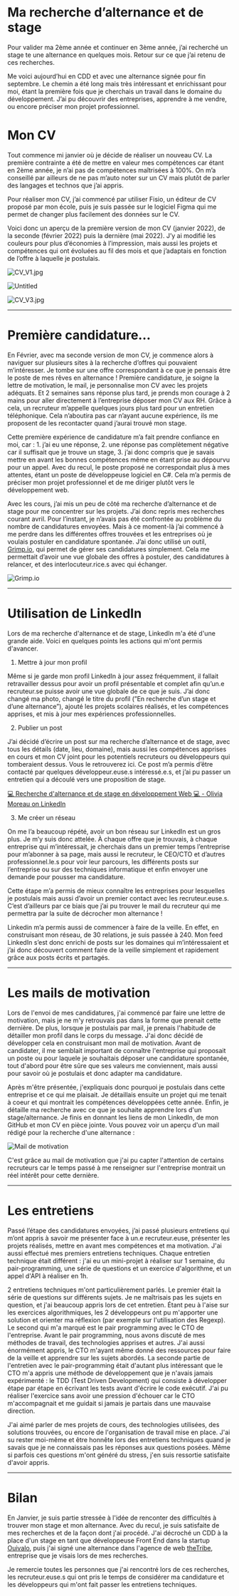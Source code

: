 # Ma recherche d’alternance et de stage

Pour valider ma 2ème année et continuer en 3ème année, j’ai recherché un stage te une alternance en quelques mois. Retour sur ce que j’ai retenu de ces recherches.

Me voici aujourd’hui en CDD et avec une alternance signée pour fin septembre. Le chemin a été long mais très intéressant et enrichissant pour moi, étant la première fois que je cherchais un travail dans le domaine du développement. J’ai pu découvrir des entreprises, apprendre à me vendre, ou encore préciser mon projet professionnel.

# Mon CV

Tout commence mi janvier où je décide de réaliser un nouveau CV. La première contrainte a été de mettre en valeur mes compétences car étant en 2ème année, je n’ai pas de compétences maîtrisées à 100%. On m’a conseillé par ailleurs de ne pas m’auto noter sur un CV mais plutôt de parler des langages et technos que j’ai appris.

Pour réaliser mon CV, j’ai commencé par utiliser Fisio, un éditeur de CV proposé par mon école, puis je suis passée sur le logiciel Figma qui me permet de changer plus facilement des données sur le CV.

Voici donc un aperçu de la première version de mon CV (janvier 2022), de la seconde (février 2022) puis la dernière (mai 2022). J’y ai modifié les couleurs pour plus d’économies à l’impression, mais aussi les projets et compétences qui ont évoluées au fil des mois et que j’adaptais en fonction de l’offre à laquelle je postulais.

![CV_V1.jpg](/articles/Recherche/CV_V1.jpg)

![Untitled](/articles/Recherche/Untitled.jpeg)

![CV_V3.jpg](/articles/Recherche/CV_V3.jpg)

---

# Première candidature…

En Février, avec ma seconde version de mon CV, je commence alors à naviguer sur plusieurs sites à la recherche d’offres qui pouvaient m’intéresser. Je tombe sur une offre correspondant à ce que je pensais être le poste de mes rêves en alternance ! Première candidature, je soigne la lettre de motivation, le mail, je personnalise mon CV avec les projets adéquats. Et 2 semaines sans réponse plus tard, je prends mon courage à 2 mains pour aller directement à l’entreprise déposer mon CV aux RH. Grâce à cela, un recruteur m’appelle quelques jours plus tard pour un entretien téléphonique. Cela n’aboutira pas car n’ayant aucune expérience, ils me proposent de les recontacter quand j’aurai trouvé mon stage.

Cette première expérience de candidature m’a fait prendre confiance en moi, car : 1. j’ai eu une réponse, 2. une réponse pas complètement négative car il suffisait que je trouve un stage, 3. j’ai donc compris que je savais mettre en avant les bonnes compétences même en étant prise au dépourvu pour un appel. Avec du recul, le poste proposé ne correspondait plus à mes attentes, étant un poste de développeuse logiciel en C#. Cela m’a permis de préciser mon projet professionnel et de me diriger plutôt vers le développement web.

Avec les cours, j’ai mis un peu de côté ma recherche d’alternance et de stage pour me concentrer sur les projets. J’ai donc repris mes recherches courant avril. Pour l’instant, je n’avais pas été confrontée au problème du nombre de candidatures envoyées. Mais à ce moment-là j’ai commencé à me perdre dans les différentes offres trouvées et les entreprises où je voulais postuler en candidature spontanée. J’ai donc utilisé un outil, [Grimp.io](http://Grimp.io), qui permet de gérer ses candidatures simplement. Cela me permettait d’avoir une vue globale des offres à postuler, des candidatures à relancer, et des interlocuteur.rice.s avec qui échanger.

![Grimp.io](/articles/Recherche/Grimpio.png)

---

# Utilisation de LinkedIn

Lors de ma recherche d'alternance et de stage, LinkedIn m'a été d'une grande aide. Voici en quelques points les actions qui m'ont permis d'avancer.

1. Mettre à jour mon profil

Même si je garde mon profil LinkedIn à jour assez fréquemment, il fallait retravailler dessus pour avoir un profil présentable et complet afin qu’un.e recruteur.se puisse avoir une vue globale de ce que je suis. J’ai donc changé ma photo, changé le titre du profil (”En recherche d’un stage et d’une alternance”), ajouté les projets scolaires réalisés, et les compétences apprises, et mis à jour mes expériences professionnelles.

2. Publier un post

J’ai décidé d’écrire un post sur ma recherche d’alternance et de stage, avec tous les détails (date, lieu, domaine), mais aussi les compétences apprises en cours et mon CV joint pour les potentiels recruteurs ou développeurs qui tomberaient dessus. Vous le retrouverez ici. Ce post m’a permis d’être contacté par quelques développeur.euse.s intéressé.e.s, et j’ai pu passer un entretien qui a découlé vers une proposition de stage.

[💻 Recherche d'alternance et de stage en développement Web 💻 - Olivia Moreau on LinkedIn](https://www.linkedin.com/feed/update/urn:li:activity:6920781797022646272/)

3. Me créer un réseau

On me l’a beaucoup répété, avoir un bon réseau sur LinkedIn est un gros plus. Je m’y suis donc attelée. À chaque offre que je trouvais, à chaque entreprise qui m’intéressait, je cherchais dans un premier temps l’entreprise pour m’abonner à sa page, mais aussi le recruteur, le CEO/CTO et d’autres professionnel.le.s pour voir leur parcours, les différents posts sur l’entreprise ou sur des techniques informatique et enfin envoyer une demande pour pousser ma candidature.

Cette étape m’a permis de mieux connaître les entreprises pour lesquelles je postulais mais aussi d’avoir un premier contact avec les recruteur.euse.s. C’est d’ailleurs par ce biais que j’ai pu trouver le mail du recruteur qui me permettra par la suite de décrocher mon alternance !

Linkedin m’a permis aussi de commencer à faire de la veille. En effet, en construisant mon réseau, de 30 relations, je suis passée à 240. Mon feed LinkedIn s’est donc enrichi de posts sur les domaines qui m’intéressaient et j’ai donc découvert comment faire de la veille simplement et rapidement grâce aux posts écrits et partagés.

---

# Les mails de motivation

Lors de l'envoi de mes candidatures, j'ai commencé par faire une lettre de motivation, mais je ne m'y retrouvais pas dans la forme que prenait cette dernière. De plus, lorsque je postulais par mail, je prenais l'habitude de détailler mon profil dans le corps du message. J'ai donc décidé de développer cela en construisant mon mail de motivation.
Avant de candidater, il me semblait important de connaître l'entreprise qui proposait un poste ou pour laquele je souhaitais déposer une candidature spontanée, tout d'abord pour être sûre que ses valeurs me conviennent, mais aussi pour savoir où je postulais et donc adapter ma candidature.

Après m'être présentée, j'expliquais donc pourquoi je postulais dans cette entreprise et ce qui me plaisait. Je détaillais ensuite un projet qui me tenait à coeur et qui montrait les compétences développées cette année. Enfin, je détaille ma recherche avec ce que je souhaite apprendre lors d'un stage/alternance. Je finis en donnant les liens de mon LinkedIn, de mon GitHub et mon CV en pièce jointe. Vous pouvez voir un aperçu d'un mail rédigé pour la recherche d'une alternance :

![Mail de motivation](/articles/Recherche/mail-motivation.png)

C'est grâce au mail de motivation que j'ai pu capter l'attention de certains recruteurs car le temps passé à me renseigner sur l'entreprise montrait un réel intérêt pour cette dernière.

---

# Les entretiens

Passé l’étape des candidatures envoyées, j’ai passé plusieurs entretiens qui m’ont appris à savoir me présenter face à un.e recruteur.euse, présenter les projets réalisés, mettre en avant mes compétences et ma motivation. J'ai aussi effectué mes premiers entretiens techniques. Chaque entretien technique était différent : j'ai eu un mini-projet à réaliser sur 1 semaine, du pair-programming, une série de questions et un exercice d'algorithme, et un appel d'API à réaliser en 1h.

2 entretiens techniques m'ont particulièrement parlés. Le premier était la série de questions sur différents sujets. Je ne maîtrisais pas les sujets en question, et j'ai beaucoup appris lors de cet entretien. Étant peu à l'aise sur les exercices algorithmiques, les 2 développeurs ont pu m'apporter une solution et orienter ma réflexion (par exemple sur l'utilisation des Regexp). Le second qui m'a marqué est le pair programming avec le CTO de l'entreprise. Avant le pair programming, nous avons discuté de mes méthodes de travail, des technologies apprises et autres. J'ai aussi énormément appris, le CTO m'ayant même donné des ressources pour faire de la veille et apprendre sur les sujets abordés. La seconde partie de l'entretien avec le pair-programming était d'autant plus intéressant que le CTO m'a appris une méthode de développement que je n'avais jamais expérimenté : le TDD (Test Driven Development) qui consiste à développer étape par étape en écrivant les tests avant d'écrire le code exécutif. J'ai pu réaliser l'exercice sans avoir une pression d'échouer car le CTO m'accompagnait et me guidait si jamais je partais dans une mauvaise direction.

J'ai aimé parler de mes projets de cours, des technologies utilisées, des solutions trouvées, ou encore de l'organisation de travail mise en place. J'ai su rester moi-même et être honnête lors des entretiens techniques quand je savais que je ne connaissais pas les réponses aux questions posées. Même si parfois ces questions m'ont généré du stress, j'en suis ressortie satisfaite d'avoir appris.

---

# Bilan

En Janvier, je suis partie stressée à l'idée de renconter des difficultés à trouver mon stage et mon alternance.
Avec du recul, je suis satisfaite de mes recherches et de la façon dont j'ai procédé.
J'ai décroché un CDD à la place d'un stage en tant que développeuse Front End dans la startup [Ouivalo](/entreprise), puis j'ai signé une alternance dans l'agence de web [theTribe](https://thetribe.io/), entreprise que je visais lors de mes recherches.

Je remercie toutes les personnes que j'ai rencontré lors de ces recherches, les recruteur.euse.s qui ont pris le temps de considérer ma candidature et les développeurs qui m'ont fait passer les entretiens techniques.
